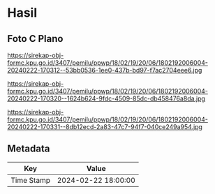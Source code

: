 # Hasil

## Foto C Plano

https://sirekap-obj-formc.kpu.go.id/3407/pemilu/ppwp/18/02/19/20/06/1802192006004-20240222-170312--53bb0536-1ee0-437b-bd97-f7ac2704eee6.jpg

https://sirekap-obj-formc.kpu.go.id/3407/pemilu/ppwp/18/02/19/20/06/1802192006004-20240222-170320--1624b624-9fdc-4509-85dc-db458476a8da.jpg

https://sirekap-obj-formc.kpu.go.id/3407/pemilu/ppwp/18/02/19/20/06/1802192006004-20240222-170331--8db12ecd-2a83-47c7-94f7-040ce249a954.jpg


## Metadata

| Key        | Value               |
| ---------- | ------------------- |
| Time Stamp | 2024-02-22 18:00:00 |




